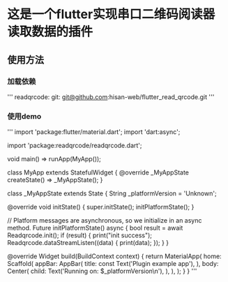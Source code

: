 # 这是一个flutter实现串口二维码阅读器读取数据的插件

## 使用方法
### 加载依赖
'''
readqrcode:
    git:
        git@github.com:hisan-web/flutter_read_qrcode.git
'''
### 使用demo
'''
import 'package:flutter/material.dart';
import 'dart:async';

import 'package:readqrcode/readqrcode.dart';

void main() => runApp(MyApp());

class MyApp extends StatefulWidget {
  @override
  _MyAppState createState() => _MyAppState();
}

class _MyAppState extends State<MyApp> {
  String _platformVersion = 'Unknown';

  @override
  void initState() {
    super.initState();
    initPlatformState();
  }

  // Platform messages are asynchronous, so we initialize in an async method.
  Future<void> initPlatformState() async {
    bool result = await Readqrcode.init();
    if (result) {
      print("init success");
      Readqrcode.dataStreamListen((data) {
        print(data);
      });
    }
  }

  @override
  Widget build(BuildContext context) {
    return MaterialApp(
      home: Scaffold(
        appBar: AppBar(
          title: const Text('Plugin example app'),
        ),
        body: Center(
          child: Text('Running on: $_platformVersion\n'),
        ),
      ),
    );
  }
}
'''
